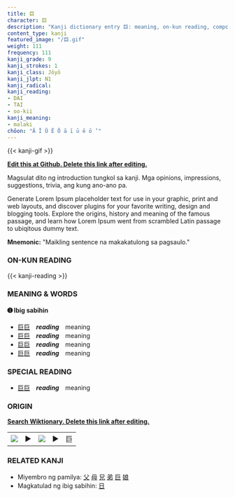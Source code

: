 ```yaml
---
title: 巨
character: 巨
description: "Kanji dictionary entry 巨: meaning, on-kun reading, compounds, origin, related kanji"
content_type: kanji
featured_image: "/巨.gif"
weight: 111
frequency: 111
kanji_grade: 9
kanji_strokes: 1
kanji_class: Jōyō
kanji_jlpt: N1
kanji_radical: 
kanji_reading: 
- DAI
- TAI
- oo-kii
kanji_meaning:
- malaki
chōon: "Ā Ī Ū Ē Ō ā ī ū ē ō ’"
---
```

[//]: # (Don't edit the line below. Kanji animated GIF code is automatically generated.)
{{< kanji-gif >}}

[//]: # (Edit below this line.)

**[Edit this at Github. Delete this link after editing.](https://github.com/tim0g/tim/tree/main/content/kanji/巨/index.md)**

Magsulat dito ng introduction tungkol sa kanji. Mga opinions, impressions, suggestions, trivia, ang kung ano-ano pa.

Generate Lorem Ipsum placeholder text for use in your graphic, print and web layouts, and discover plugins for your favorite writing, design and blogging tools. Explore the origins, history and meaning of the famous passage, and learn how Lorem Ipsum went from scrambled Latin passage to ubiqitous dummy text.
 
**Mnemonic:** "Maikling sentence na makakatulong sa pagsaulo."

### ON-KUN READING

[//]: # (Don't edit the line below. ON-KUN READING code is automatically generated.)
{{< kanji-reading >}}

### MEANING & WORDS

#### ➊ **Ibig sabihin**
  - [巨](../巨)[巨](../巨)　***reading***　meaning
  - [巨](../巨)[巨](../巨)　***reading***　meaning
  - [巨](../巨)[巨](../巨)　***reading***　meaning
  - [巨](../巨)[巨](../巨)　***reading***　meaning

### SPECIAL READING
  - [巨](../巨)[巨](../巨)　***reading***　meaning

### ORIGIN

**[Search Wiktionary. Delete this link after editing.](https://wiktionary.org/wiki/巨)**
<table class="kanji-table"><tr><td>
<img src="60px-巨-bronze.svg.png">
</td><td>▶</td><td>
<img src="60px-巨-oracle.svg.png">
</td><td>▶</td>
<td class="kanji-origin">巨</td>
</tr></table>

### RELATED KANJI
- Miyembro ng pamilya: [父](../父) [母](../母) [兄](../兄) [弟](../弟) [巨](../巨) [娘](../娘)
- Magkatulad ng ibig sabihin: [日](../日)
